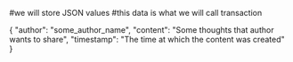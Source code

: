 
#we will store JSON values 
#this data is what we will call transaction

{
    "author": "some_author_name", 
    "content": "Some thoughts that author wants to share", 
    "timestamp": "The time at which the content was created"
}